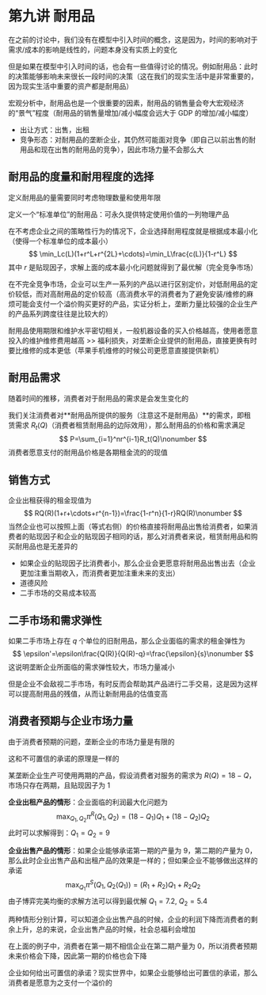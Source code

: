 # 第九讲 耐用品

在之前的讨论中，我们没有在模型中引入时间的概念，这是因为，时间的影响对于需求/成本的影响是线性的，问题本身没有实质上的变化

但是如果在模型中引入时间的话，也会有一些值得讨论的情况。例如耐用品：此时的决策能够影响未来很长一段时间的决策（这在我们的现实生活中是非常重要的，因为现实生活中重要的资产都是耐用品）

宏观分析中，耐用品也是一个很重要的因素，耐用品的销售量会夸大宏观经济的“景气”程度（耐用品的销售量增加/减小幅度会远大于 GDP 的增加/减小幅度）

- 出让方式：出售，出租
- 竞争形态：对耐用品的垄断企业，其仍然可能面对竞争（即自己以前出售的耐用品和现在出售的耐用品的竞争），因此市场力量不会那么大

## 耐用品的度量和耐用程度的选择

定义耐用品的量需要同时考虑物理数量和使用年限

定义一个“标准单位”的耐用品：可永久提供特定使用价值的一列物理产品

在不考虑企业之间的策略性行为的情况下，企业选择耐用程度就是根据成本最小化（使得一个标准单位的成本最小）
$$
\min_Lc(L)(1+r^L+r^{2L}+\cdots)=\min_L\frac{c(L)}{1-r^L}
$$
其中 $r$ 是贴现因子，求解上面的成本最小化问题就得到了最优解（完全竞争市场）

在不完全竞争市场，企业可以生产一系列的产品以进行区别定价，对低耐用品的定价较低，而对高耐用品的定价较高（高消费水平的消费者为了避免安装/维修的麻烦可能会支付一个溢价购买更好的产品，实证分析上，垄断力量比较强的企业生产的产品系列跨度往往是比较大的）

耐用品使用期限和维护水平密切相关，一般机器设备的买入价格越高，使用者愿意投入的维护维修费用越高 >> 福利损失，对垄断企业提供的耐用品，直接更换有时要比维修的成本更低（苹果手机维修的时候公司更愿意直接提供新机）

## 耐用品需求

随着时间的推移，消费者对于耐用品的需求是会发生变化的

我们关注消费者对**耐用品所提供的服务（注意这不是耐用品）**的需求，即租赁需求 $R_t(Q)$（消费者租赁耐用品的边际效用），那么耐用品的价格和需求满足
$$
P=\sum_{i=1}^nr^{i-1}R_t(Q)\nonumber
$$
消费者愿意支付的耐用品价格是各期租金流的的现值

## 销售方式

企业出租获得的租金现值为
$$
RQ(R)(1+r+\cdots+r^{n-1})=\frac{1-r^n}{1-r}RQ(R)\nonumber
$$
当然企业也可以按照上面（等式右侧）的价格直接将耐用品出售给消费者，如果消费者的贴现因子和企业的贴现因子相同的话，那么对消费者来说，租赁耐用品和购买耐用品也是无差异的

- 如果企业的贴现因子比消费者小，那么企业会更愿意将耐用品出售出去（企业更加注重当期收入，而消费者更加注重未来的支出）
- 道德风险
- 二手市场的交易成本较高

## 二手市场和需求弹性

如果二手市场上存在 $q$ 个单位的旧耐用品，那么企业面临的需求的租金弹性为
$$
\epsilon'=\epsilon\frac{Q(R)}{Q(R)-q}=\frac{\epsilon}{s}\nonumber
$$
这说明垄断企业所面临的需求弹性较大，市场力量减小

但是企业不会敌视二手市场，有时反而会帮助其产品进行二手交易，这是因为这样可以提高耐用品的残值，从而让新耐用品的估值变高

## 消费者预期与企业市场力量

由于消费者预期的问题，垄断企业的市场力量是有限的

这和不可置信的承诺的原理是一样的

某垄断企业生产可使用两期的产品，假设消费者对服务的需求为 $R(Q)=18-Q$，市场只存在两期，且贴现因子为 1

**企业出租产品的情形**：企业面临的利润最大化问题为
$$
\max_{Q_1,Q_2}\pi^R(Q_1,Q_2)=(18-Q_1)Q_1+(18-Q_2)Q_2\nonumber
$$
此时可以求解得到：$Q_1=Q_2=9$

**企业出售产品的情形**：如果企业能够承诺第一期的产量为 9，第二期的产量为 0，那么此时企业出售产品和出租产品的效果是一样的；但如果企业不能够做出这样的承诺
$$
\max_{Q_1}\pi^S(Q_1,Q_2(Q_1))=(R_1+R_2)Q_1+R_2Q_2\nonumber
$$
由子博弈完美均衡的求解方法可以得到最优解 $Q_1=7.2,\ Q_2=5.4$

两种情形分别计算，可以知道企业出售产品的时候，企业的利润下降而消费者的剩余上升，总的来说，企业出售产品的时候，社会总福利会增加

在上面的例子中，消费者在第一期不相信企业在第二期产量为 0，所以消费者预期未来价格会下降，因此第一期的价格也会下降

企业如何给出可置信的承诺？现实世界中，如果企业能够给出可置信的承诺，那么消费者是愿意为之支付一个溢价的